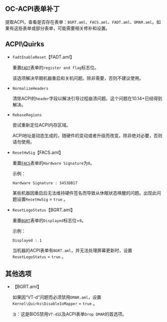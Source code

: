 ## OC-ACPI表单补丁

提取ACPI，查看是否存在表单：`BGRT.aml`、`FACS.aml`、`FADT.aml`、`DMAR.aml`。如果有这些表单或部分表单，可能需要相关修补和设置。

## ACPI\Quirks

- `FadtEnableReset`【FADT.aml】

  重置<u>`FADT`</u>表单的`register and flag`标志位。

  该选项解决早期机器重启和关机问题。除非需要，否则不建议使用。

- `NormalizeHeaders`

  清除ACPI的`header`字段以解决引导过程崩溃问题。这个问题在10.14+已经得到解决。

- `RebaseRegions`

  尝试重新定位ACPI内存区域。

  ACPI地址是动态生成的，随硬件的变动或者升级而改变。除非绝对必要，否则请勿使用。

- `ResetHwSig`【FACS.aml】

  重置<u>`FACS`</u>表单的`Hardware Signature`为`0`。

  示例：

  ```
  Hardware Signature : 5453DB17
  ```

  某些机器因重启后无法维持硬件签名而导致从休眠状态唤醒的问题。出现此问题设置`ResetHwSig` = `true` 。

- `ResetLogoStatus`【BGRT.aml】

  重置<u>`BGRT`</u>表单的`Displayed`标志位=`0`。

  示例：

  ```
  Displayed : 1
  ```

  当机器的ACPI表单有`BGRT.aml`，并无法处理屏幕更新时，设置`ResetLogoStatus` = `true` 。



## 其他选项

- 【BGRT.aml】

  如果因“VT-d”问题而必须禁用`DMAR.aml`，设置`Kernel\Quirks\DisableIoMapper` = `true` 。

  `注`：这是BIOS禁用`VT-d`以及ACPI表单`Drop DMAR`的首选项。

